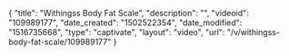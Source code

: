 {
    "title": "Withingss Body Fat Scale",
    "description": "",
    "videoid": "109989177",
    "date_created": "1502522354",
    "date_modified": "1516735668",
    "type": "captivate",
    "layout": "video",
    "url": "\/v\/withingss-body-fat-scale\/109989177"
}